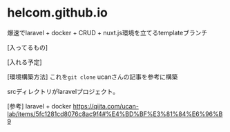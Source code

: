 # helcom.github.io


爆速でlaravel + docker + CRUD + nuxt.js環境を立てるtemplateブランチ

[入ってるもの]


[入れる予定]


[環境構築方法]
これを`git clone`
ucanさんの記事を参考に構築

srcディレクトリがlaravelプロジェクト。

[参考]
laravel + docker https://qiita.com/ucan-lab/items/5fc1281cd8076c8ac9f4#%E4%BD%BF%E3%81%84%E6%96%B9

